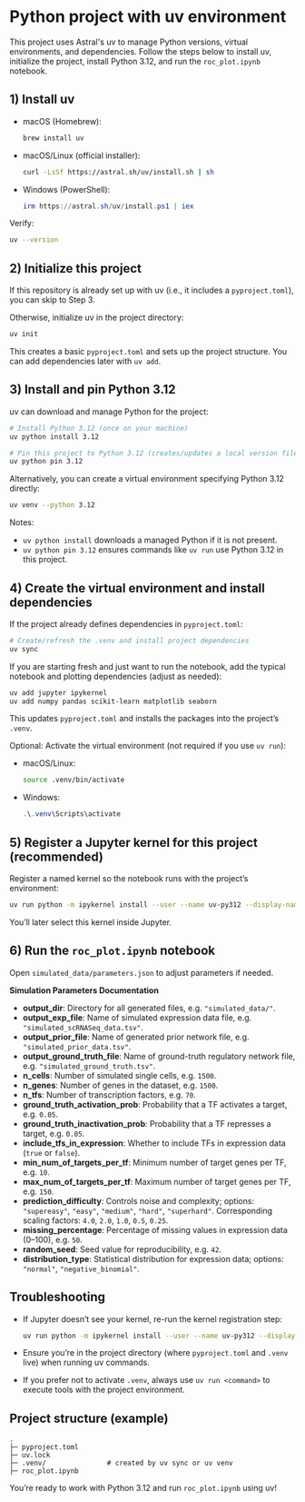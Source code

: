 # Python project with uv environment

This project uses Astral's uv to manage Python versions, virtual environments, and dependencies. Follow the steps below
to install uv, initialize the project, install Python 3.12, and run the `roc_plot.ipynb` notebook.

## 1) Install uv

- macOS (Homebrew):
  ```bash
  brew install uv
  ```

- macOS/Linux (official installer):
  ```bash
  curl -LsSf https://astral.sh/uv/install.sh | sh
  ```

- Windows (PowerShell):
  ```powershell
  irm https://astral.sh/uv/install.ps1 | iex
  ```

Verify:

```bash
uv --version
```

## 2) Initialize this project

If this repository is already set up with uv (i.e., it includes a `pyproject.toml`), you can skip to Step 3.

Otherwise, initialize uv in the project directory:

```bash
uv init
```

This creates a basic `pyproject.toml` and sets up the project structure. You can add dependencies later with `uv add`.

## 3) Install and pin Python 3.12

uv can download and manage Python for the project:

```bash
# Install Python 3.12 (once on your machine)
uv python install 3.12

# Pin this project to Python 3.12 (creates/updates a local version file)
uv python pin 3.12
```

Alternatively, you can create a virtual environment specifying Python 3.12 directly:

```bash
uv venv --python 3.12
```

Notes:

- `uv python install` downloads a managed Python if it is not present.
- `uv python pin 3.12` ensures commands like `uv run` use Python 3.12 in this project.

## 4) Create the virtual environment and install dependencies

If the project already defines dependencies in `pyproject.toml`:

```bash
# Create/refresh the .venv and install project dependencies
uv sync
```

If you are starting fresh and just want to run the notebook, add the typical notebook and plotting dependencies (adjust
as needed):

```bash
uv add jupyter ipykernel
uv add numpy pandas scikit-learn matplotlib seaborn
```

This updates `pyproject.toml` and installs the packages into the project’s `.venv`.

Optional: Activate the virtual environment (not required if you use `uv run`):

- macOS/Linux:
  ```bash
  source .venv/bin/activate
  ```
- Windows:
  ```powershell
  .\.venv\Scripts\activate
  ```

## 5) Register a Jupyter kernel for this project (recommended)

Register a named kernel so the notebook runs with the project’s environment:

```bash
uv run python -m ipykernel install --user --name uv-py312 --display-name "Python (uv, 3.12)"
```

You’ll later select this kernel inside Jupyter.

## 6) Run the `roc_plot.ipynb` notebook

Open `simulated_data/parameters.json` to adjust parameters if needed.

**Simulation Parameters Documentation**

* **output_dir**: Directory for all generated files, e.g. `"simulated_data/"`.
* **output_exp_file**: Name of simulated expression data file, e.g. `"simulated_scRNASeq_data.tsv"`.
* **output_prior_file**: Name of generated prior network file, e.g. `"simulated_prior_data.tsv"`.
* **output_ground_truth_file**: Name of ground-truth regulatory network file, e.g. `"simulated_ground_truth.tsv"`.
* **n_cells**: Number of simulated single cells, e.g. `1500`.
* **n_genes**: Number of genes in the dataset, e.g. `1500`.
* **n_tfs**: Number of transcription factors, e.g. `70`.
* **ground_truth_activation_prob**: Probability that a TF activates a target, e.g. `0.05`.
* **ground_truth_inactivation_prob**: Probability that a TF represses a target, e.g. `0.05`.
* **include_tfs_in_expression**: Whether to include TFs in expression data (`true` or `false`).
* **min_num_of_targets_per_tf**: Minimum number of target genes per TF, e.g. `10`.
* **max_num_of_targets_per_tf**: Maximum number of target genes per TF, e.g. `150`.
* **prediction_difficulty**: Controls noise and complexity; options: `"supereasy"`, `"easy"`, `"medium"`, `"hard"`, `"superhard"`.
  Corresponding scaling factors: `4.0`, `2.0`, `1.0`, `0.5`, `0.25`.
* **missing_percentage**: Percentage of missing values in expression data (0–100), e.g. `50`.
* **random_seed**: Seed value for reproducibility, e.g. `42`.
* **distribution_type**: Statistical distribution for expression data; options: `"normal"`, `"negative_binomial"`.


## Troubleshooting

- If Jupyter doesn’t see your kernel, re-run the kernel registration step:
  ```bash
  uv run python -m ipykernel install --user --name uv-py312 --display-name "Python (uv, 3.12)"
  ```

- Ensure you’re in the project directory (where `pyproject.toml` and `.venv` live) when running uv commands.

- If you prefer not to activate `.venv`, always use `uv run <command>` to execute tools with the project environment.

## Project structure (example)

```
.
├─ pyproject.toml
├─ uv.lock
├─ .venv/               # created by uv sync or uv venv
├─ roc_plot.ipynb
```

You’re ready to work with Python 3.12 and run `roc_plot.ipynb` using uv!